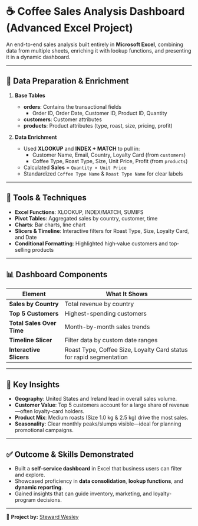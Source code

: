 # ☕ Coffee Sales Analysis Dashboard (Advanced Excel Project)

An end-to-end sales analysis built entirely in **Microsoft Excel**, combining data from multiple sheets, enriching it with lookup functions, and presenting it in a dynamic dashboard.

---

## 📂 Data Preparation & Enrichment

1. **Base Tables**  
   - **orders**: Contains the transactional fields  
     - Order ID, Order Date, Customer ID, Product ID, Quantity  
   - **customers**: Customer attributes  
   - **products**: Product attributes (type, roast, size, pricing, profit)

2. **Data Enrichment**  
   - Used **XLOOKUP** and **INDEX + MATCH** to pull in:  
     - Customer Name, Email, Country, Loyalty Card (from `customers`)  
     - Coffee Type, Roast Type, Size, Unit Price, Profit (from `products`)  
   - Calculated **Sales** = `Quantity × Unit Price`  
   - Standardized `Coffee Type Name` & `Roast Type Name` for clear labels

---

## 🔧 Tools & Techniques

- **Excel Functions**: XLOOKUP, INDEX/MATCH, SUMIFS  
- **Pivot Tables**: Aggregated sales by country, customer, time  
- **Charts**: Bar charts, line chart  
- **Slicers & Timeline**: Interactive filters for Roast Type, Size, Loyalty Card, and Date  
- **Conditional Formatting**: Highlighted high‐value customers and top‐selling products

---

## 📊 Dashboard Components

| Element                | What It Shows                                                    |
|------------------------|------------------------------------------------------------------|
| **Sales by Country**   | Total revenue by country                                          |
| **Top 5 Customers**    | Highest-spending customers                                        |
| **Total Sales Over Time** | Month-by-month sales trends                                      |
| **Timeline Slicer**    | Filter data by custom date ranges                                 |
| **Interactive Slicers**| Roast Type, Coffee Size, Loyalty Card status for rapid segmentation |

---

## 🎯 Key Insights

- **Geography**: United States and Ireland lead in overall sales volume.  
- **Customer Value**: Top 5 customers account for a large share of revenue—often loyalty-card holders.  
- **Product Mix**: Medium roasts (Size 1.0 kg & 2.5 kg) drive the most sales.  
- **Seasonality**: Clear monthly peaks/slumps visible—ideal for planning promotional campaigns.

---

## ✅ Outcome & Skills Demonstrated

- Built a **self-service dashboard** in Excel that business users can filter and explore.  
- Showcased proficiency in **data consolidation**, **lookup functions**, and **dynamic reporting**.  
- Gained insights that can guide inventory, marketing, and loyalty-program decisions.

---

📌 **Project by:** [Steward Wesley](https://github.com/Stewardwesley)

